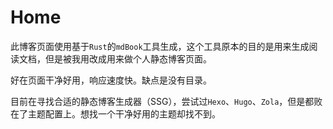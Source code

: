 # Home

此博客页面使用基于`Rust`的`mdBook`工具生成，这个工具原本的目的是用来生成阅读文档，但是被我用改成用来做个人静态博客页面。

好在页面干净好用，响应速度快。缺点是没有目录。

目前在寻找合适的静态博客生成器（SSG），尝试过`Hexo`、`Hugo`、`Zola`，但是都败在了主题配置上。想找一个干净好用的主题却找不到。
